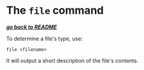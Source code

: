 # The `file` command

[***go back to README***](/README.md)

To determine a file's type, use:

```
file <filename>
```

It will output a short description of the file's contents.

